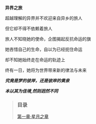 **异界之旅**

超越理解的异界并不欢迎来自异乡的旅人

但它却不得不依赖着旅人

旅人不知晓她的使命，企图揭起反抗命运的旗

她吝惜自己的生命，自以为已经扼住命运

却不知她始终走在命运的轨迹上

终有一日，她将为世界带来新的律法与未来

***究竟是梦的彼岸，还是彼岸的黄泉***

***本以其为佳境,然则迥然不同***
>### 目录
>
>[第一章·星月之章](/1-TE/1.1-彼岸纪行/1-第一章·星月之章/)
>
